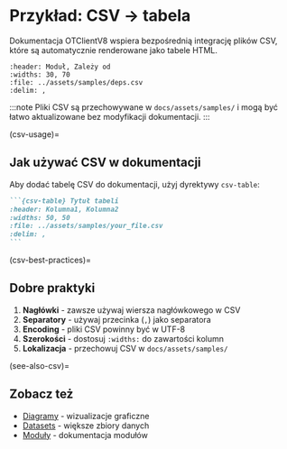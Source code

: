 # Przykład: CSV → tabela

Dokumentacja OTClientV8 wspiera bezpośrednią integrację plików CSV, które są automatycznie renderowane jako tabele HTML.
```{csv-table} Zależności modułów
:header: Moduł, Zależy od
:widths: 30, 70
:file: ../assets/samples/deps.csv
:delim: ,
```

:::note
Pliki CSV są przechowywane w `docs/assets/samples/` i mogą być łatwo aktualizowane bez modyfikacji dokumentacji.
:::

(csv-usage)=
## Jak używać CSV w dokumentacji

Aby dodać tabelę CSV do dokumentacji, użyj dyrektywy `csv-table`:

````markdown
```{csv-table} Tytuł tabeli
:header: Kolumna1, Kolumna2
:widths: 50, 50
:file: ../assets/samples/your_file.csv
:delim: ,
```
````

(csv-best-practices)=
## Dobre praktyki

1. **Nagłówki** - zawsze używaj wiersza nagłówkowego w CSV
2. **Separatory** - używaj przecinka (`,`) jako separatora
3. **Encoding** - pliki CSV powinny być w UTF-8
4. **Szerokości** - dostosuj `:widths:` do zawartości kolumn
5. **Lokalizacja** - przechowuj CSV w `docs/assets/samples/`

(see-also-csv)=
## Zobacz też

* [Diagramy](diagrams.md) - wizualizacje graficzne
* [Datasets](../datasets/index.md) - większe zbiory danych
* [Moduły](../chapters/03_modules.md) - dokumentacja modułów
